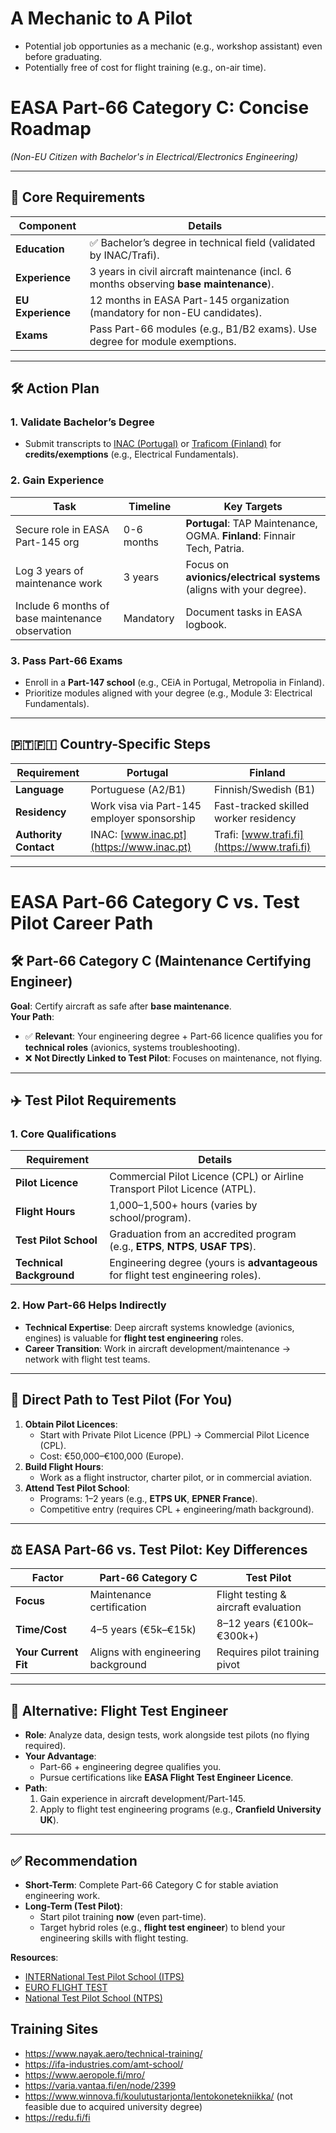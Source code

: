 # A Mechanic to A Pilot
 - Potential job opportunies as a mechanic (e.g., workshop assistant) even before graduating.
 - Potentially free of cost for flight training (e.g., on-air time).

# EASA Part-66 Category C: Concise Roadmap  
*(Non-EU Citizen with Bachelor's in Electrical/Electronics Engineering)*  

---

## 🎯 **Core Requirements**  
| **Component**          | **Details**                                                                 |  
|-------------------------|-----------------------------------------------------------------------------|  
| **Education**           | ✅ Bachelor’s degree in technical field (validated by INAC/Trafi).          |  
| **Experience**          | 3 years in civil aircraft maintenance (incl. 6 months observing **base maintenance**). |  
| **EU Experience**       | 12 months in EASA Part-145 organization (mandatory for non-EU candidates).  |  
| **Exams**               | Pass Part-66 modules (e.g., B1/B2 exams). Use degree for module exemptions. |  

---

## 🛠️ **Action Plan**  

### 1. **Validate Bachelor’s Degree**  
   - Submit transcripts to [INAC (Portugal)](https://www.inac.pt) or [Traficom (Finland)](https://www.trafi.fi) for **credits/exemptions** (e.g., Electrical Fundamentals).  

### 2. **Gain Experience**  
   | **Task**                | **Timeline** | **Key Targets**                          |  
   |-------------------------|--------------|------------------------------------------|  
   | Secure role in EASA Part-145 org | 0-6 months | **Portugal**: TAP Maintenance, OGMA. **Finland**: Finnair Tech, Patria. |  
   | Log 3 years of maintenance work | 3 years    | Focus on **avionics/electrical systems** (aligns with your degree). |  
   | Include 6 months of base maintenance observation | Mandatory | Document tasks in EASA logbook. |  

### 3. **Pass Part-66 Exams**  
   - Enroll in a **Part-147 school** (e.g., CEiA in Portugal, Metropolia in Finland).  
   - Prioritize modules aligned with your degree (e.g., Module 3: Electrical Fundamentals).  

---

## 🇵🇹🇫🇮 **Country-Specific Steps**  
| **Requirement**         | **Portugal**                                | **Finland**                               |  
|-------------------------|---------------------------------------------|-------------------------------------------|  
| **Language**            | Portuguese (A2/B1)                          | Finnish/Swedish (B1)                      |  
| **Residency**           | Work visa via Part-145 employer sponsorship | Fast-tracked skilled worker residency     |  
| **Authority Contact**   | INAC: [www.inac.pt](https://www.inac.pt)    | Trafi: [www.trafi.fi](https://www.trafi.fi)|  

---

# EASA Part-66 Category C vs. Test Pilot Career Path  

## 🛠️ **Part-66 Category C (Maintenance Certifying Engineer)**  
**Goal**: Certify aircraft as safe after **base maintenance**.  
**Your Path**:  
- ✅ **Relevant**: Your engineering degree + Part-66 licence qualifies you for **technical roles** (avionics, systems troubleshooting).  
- ❌ **Not Directly Linked to Test Pilot**: Focuses on maintenance, not flying.  

---

## ✈️ **Test Pilot Requirements**  
### **1. Core Qualifications**  
| Requirement               | Details                                                                 |  
|---------------------------|-------------------------------------------------------------------------|  
| **Pilot Licence**         | Commercial Pilot Licence (CPL) or Airline Transport Pilot Licence (ATPL). |  
| **Flight Hours**          | 1,000–1,500+ hours (varies by school/program).                         |  
| **Test Pilot School**     | Graduation from an accredited program (e.g., **ETPS**, **NTPS**, **USAF TPS**). |  
| **Technical Background**  | Engineering degree (yours is **advantageous** for flight test engineering roles). |  

### **2. How Part-66 Helps Indirectly**  
- **Technical Expertise**: Deep aircraft systems knowledge (avionics, engines) is valuable for **flight test engineering** roles.  
- **Career Transition**: Work in aircraft development/maintenance → network with flight test teams.  

---

## 🚀 **Direct Path to Test Pilot (For You)**  
1. **Obtain Pilot Licences**:  
   - Start with Private Pilot Licence (PPL) → Commercial Pilot Licence (CPL).  
   - Cost: €50,000–€100,000 (Europe).  
2. **Build Flight Hours**:  
   - Work as a flight instructor, charter pilot, or in commercial aviation.  
3. **Attend Test Pilot School**:  
   - Programs: 1–2 years (e.g., **ETPS UK**, **EPNER France**).  
   - Competitive entry (requires CPL + engineering/math background).  

---

## ⚖️ **EASA Part-66 vs. Test Pilot: Key Differences**  
| Factor                | Part-66 Category C                     | Test Pilot                          |  
|-----------------------|----------------------------------------|-------------------------------------|  
| **Focus**             | Maintenance certification              | Flight testing & aircraft evaluation |  
| **Time/Cost**         | 4–5 years (€5k–€15k)                   | 8–12 years (€100k–€300k+)           |  
| **Your Current Fit**  | Aligns with engineering background     | Requires pilot training pivot       |  

---

## 🔄 **Alternative: Flight Test Engineer**  
- **Role**: Analyze data, design tests, work alongside test pilots (no flying required).  
- **Your Advantage**:  
  - Part-66 + engineering degree qualifies you.  
  - Pursue certifications like **EASA Flight Test Engineer Licence**.  
- **Path**:  
  1. Gain experience in aircraft development/Part-145.  
  2. Apply to flight test engineering programs (e.g., **Cranfield University UK**).  

---

## ✅ **Recommendation**  
- **Short-Term**: Complete Part-66 Category C for stable aviation engineering work.  
- **Long-Term (Test Pilot)**:  
  - Start pilot training **now** (even part-time).  
  - Target hybrid roles (e.g., **flight test engineer**) to blend your engineering skills with flight testing.  

**Resources**:  
- [INTERNational Test Pilot School (ITPS)](https://itpscanada.com/)
- [EURO FLIGHT TEST](https://www.euroflighttest.com/)
- [National Test Pilot School (NTPS)](https://www.ntps.edu/)  



## Training Sites
- https://www.nayak.aero/technical-training/
- https://ifa-industries.com/amt-school/
- https://www.aeropole.fi/mro/
- https://varia.vantaa.fi/en/node/2399
- https://www.winnova.fi/koulutustarjonta/lentokonetekniikka/ (not feasible due to acquired university degree)
- https://redu.fi/fi
